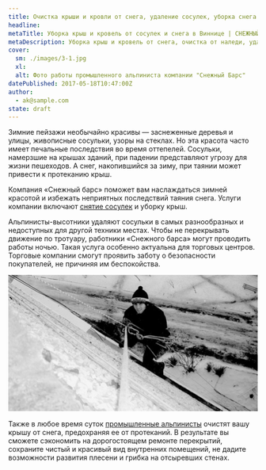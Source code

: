 ```yaml
---
title: Очистка крыши и кровли от снега, удаление сосулек, уборка снега и наледи с крыш, очистка кровель от сосулек
headline: 
metaTitle: Уборка крыш и кровель от сосулек и снега в Виннице | СНЕЖНЫЙ БАРС
metaDescription: Уборка крыш и кровель от снега, очистка от наледи, удаление сосулек и другие высотные работы ☎+38 (096) 555-30-92 от компании Снежный Барс
cover:
  sm: ./images/3-1.jpg
  xl: 
  alt: Фото работы промышленного альпиниста компании "Снежный Барс"
datePublished: 2017-05-18T10:47:00Z
author:
  - ak@sample.com
state: draft
---
```

Зимние пейзажи необычайно красивы — заснеженные деревья и улицы, живописные сосульки, узоры на стеклах. Но эта красота часто имеет печальные последствия во время оттепелей. Сосульки, намерзшие на крышах зданий, при падении представляют угрозу для жизни пешеходов. А снег, накопившийся за зиму, при таянии может привести к протеканию крыш.

Компания «Снежный барс» поможет вам наслаждаться зимней красотой и избежать неприятных последствий таяния снега. Услуги компании включают [снятие сосулек](/ru/blog/uborka-snega-s-krysh/ "Удаление сосулек") и уборку крыш.

Альпинисты-высотники удаляют сосульки в самых разнообразных и недоступных для другой техники местах. Чтобы не перекрывать движение по тротуару, работники «Снежного барса» могут проводить работы ночью. Такая услуга особенно актуальна для торговых центров. Торговые компании смогут проявить заботу о безопасности покупателей, не причиняя им беспокойства.

![](./images/snowcleaning.jpg)

Также в любое время суток [промышленные альпинисты](/ru/blog/uborka-snega-s-krysh/) очистят вашу крышу от снега, предохраняя ее от протеканий. В результате вы сможете сэкономить на дорогостоящем ремонте перекрытий, сохраните чистый и красивый вид внутренних помещений, не дадите возможности развития плесени и грибка на отсыревших стенах.
